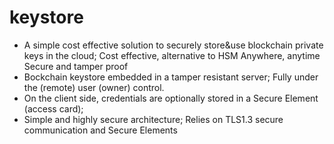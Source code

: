 # keystore

- A simple cost effective solution to securely store&use blockchain private keys in the cloud;
Cost effective, alternative to HSM
Anywhere, anytime
Secure and tamper proof
- Bockchain keystore embedded in a tamper resistant server;
Fully under the (remote) user (owner) control.
- On the client side, credentials are optionally stored in a Secure Element (access card);
- Simple and highly secure architecture;
Relies on TLS1.3 secure communication and Secure Elements

